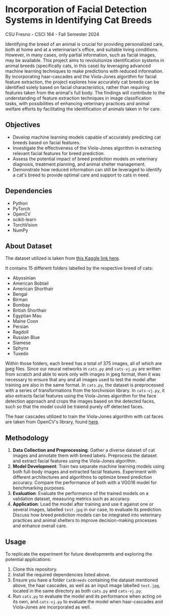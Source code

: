 # Incorporation of Facial Detection Systems in Identifying Cat Breeds
CSU Fresno - CSCI 164 - Fall Semester 2024

Identifying the breed of an animal is crucial for providing personalized care, both at home and at a veterinarian's office, and suitable living conditions. However, in many cases, only partial information, such as facial images, may be available. This project aims to revolutionize identification systems in animal breeds (specifically cats, in this case) by leveraging advanced machine learning techniques to make predictions with reduced information.  By incorporating haar-cascades and the Viola-Jones algorithm for facial feature extraction, the project explores how accurately cat breeds can be identified solely based on facial characteristics, rather than requiring features taken from the animal's full body.  The findings will contribute to the understanding of feature extraction techniques in image classification tasks, with possibilities of enhancing veterinary practices and animal welfare efforts by facilitating the identification of animals taken in for care.

## Objectives
- Develop machine learning models capable of accurately predicting cat breeds based on facial features.
- Investigate the effectiveness of the Viola-Jones algorithm in extracting relevant facial features for breed prediction.
- Assess the potential impact of breed prediction models on veterinary diagnosis, treatment planning, and animal shelter management.
- Demonstrate how reduced information can still be leveraged to identify a cat's breed to provide optimal care and support to cats in need.
    
## Dependencies
 - Python
 - PyTorch
 - OpenCV
 - scikit-learn
 - TorchVision
 - NumPy

## About Dataset
The dataset utilized is taken from [this Kaggle link here](https://www.kaggle.com/datasets/shawngano/gano-cat-breed-image-collection).

It contains 15 different folders labelled by the respective breed of cats:
- Abyssinian
- American Bobtail
- American Shorthair
- Bengal
- Birman
- Bombay
- British Shorthair
- Egyptian Mau
- Maine Coon
- Persian
- Ragdoll
- Russian Blue
- Siamese
- Sphynx
- Tuxedo

Within those folders, each breed has a total of 375 images, all of which are jpeg files.  Since our neural networks in `cats.py` and `cats-vj.py` are written from scratch and able to work only with images in jpeg format, then it was necessary to ensure that any and all images used to test the model after training are also in the same format.  In `cats.py`, the dataset is preprocessed with a series of transformations from the torchvision library.  In `cats-vj.py`, it also extracts facial features using the Viola-Jones algorithm for the face detection approach and crops the images based on the detected faces, such so that the model could be traiend purely off detected faces.  

The haar cascades utilized to train the Viola-Jones algorithm with cat faces are taken from OpenCV's library, found [here](https://github.com/opencv/opencv/tree/4.x/data/haarcascades).

## Methodology
1. **Data Collection and Preprocessing**: Gather a diverse dataset of cat images and annotate them with breed labels. Preprocess the dataset and extract facial features using the Viola-Jones algorithm.
2. **Model Development**: Train two separate machine learning models using both full-body images and extracted facial features. Experiment with different architectures and algorithms to optimize breed prediction accuracy. Compare the performance of both with a VGG16 model for benchmarking purposes.
3. **Evaluation**: Evaluate the performance of the trained models on a validation dataset, measuring metrics such as accuracy.
4. **Application**: Load the model after training and use it against one or several images, labelled `test.jpg` in our case, to evaluate its prediction.  Discuss how breed prediction models can be integrated into veterinary practices and animal shelters to improve decision-making processes and enhance overall care.

## Usage
To replicate the experiment for future developments and exploring the potential applications:
1. Clone this repository.
2. Install the required dependencies listed above.
3. Ensure you have a folder `CatBreeds` containing the dataset mentioned above, the haar cascades, as well as an input image labelled `test.jpg`, located in the same directory as both `cats.py` and `cats-vj.py`.
4. Run `cats.py` to evaluate the model and its performance when acting on its own, and `cats-vj.py` to evaluate the model when haar-cascades and Viola-Jones are incorporated as well.
